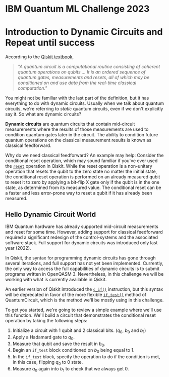 # IBM Quantum ML Challenge 2023
# Introduction to Dynamic Circuits and Repeat until success
According to the [Qiskit textbook,](https://learn.qiskit.org/course/ch-algorithms/quantum-circuits) 
>_"A quantum circuit is a computational routine consisting of coherent quantum operations on qubits ... It is an ordered sequence of quantum gates, measurements and resets, all of which may be conditioned on and use data from the real-time classical computation."_

You might not be familiar with the last part of the definition, but it has everything to do with dynamic circuits. Usually when we talk about quantum circuits, we're referring to _static_ quantum circuits, even if we don't explicitly say it. So what are dynamic circuits?

**Dynamic circuits** are quantum circuits that contain mid-circuit measurements where the results of those measurements are used to condition quantum gates later in the circuit. The ability to condition future quantum operations on the classical measurement results is known as classical feedforward.

Why do we need classical feedforward? An example may help: Consider the conditional reset operation, which may sound familiar if you've ever used the [`reset`](https://qiskit.org/documentation/stubs/qiskit.circuit.QuantumCircuit.reset.html) operation in Qiskit. While the reset operation is a non-unitary operation that resets the qubit to the zero state no matter the initial state, the conditional reset operation is performed on an already measured qubit to reset it to zero by applying a bit-flip X gate only if the qubit is in the one state, as determined from its measured value. The conditional reset can be a faster and less error-prone way to reset a qubit if it has already been measured.
## Hello Dynamic Circuit World
IBM Quantum hardware has already supported mid-circuit measurements and reset for some time. However, adding support for classical feedforward required a significant redesign of the control-systems and the associated software stack. Full support for dynamic circuits was introduced only last year (2022).

In Qiskit, the syntax for programming dynamic circuits has gone through several iterations, and full support has not yet been implemented. Currently, the only way to access the full capabilities of dynamic circuits is to submit programs written in OpenQASM 3. Nevertheless, in this challenge we will be working with what is currently available in Qiskit.

An earlier version of Qiskit introduced the [`c_if()`](https://qiskit.org/documentation/stubs/qiskit.circuit.Instruction.c_if.html) instruction, but this syntax will be deprecated in favor of the more flexible [`if_test()`](https://qiskit.org/documentation/stubs/qiskit.circuit.QuantumCircuit.if_test.html) method of QuantumCircuit, which is the method we'll be mostly using in this challenge.

To get you started, we're going to review a simple example where we'll use this function. We'll build a circuit that demonstrates the conditional reset operation by taking the following steps:

1. Initialize a circuit with 1 qubit and 2 classical bits. ($q_{0}$, $b_{0}$  and $b_{1}$)
2. Apply a Hadamard gate to $q_{0}$.
3. Measure that qubit and save the result in $b_{0}$.
4. Begin an `if_test` block conditioned on $b_{0}$ being equal to 1.
5. In the `if_test` block, specify the operation to do if the condition is met, in this case, flipping $q_{0}$ to 0 state.
6. Measure $q_0$ again into $b_{1}$ to check that we always get 0.

